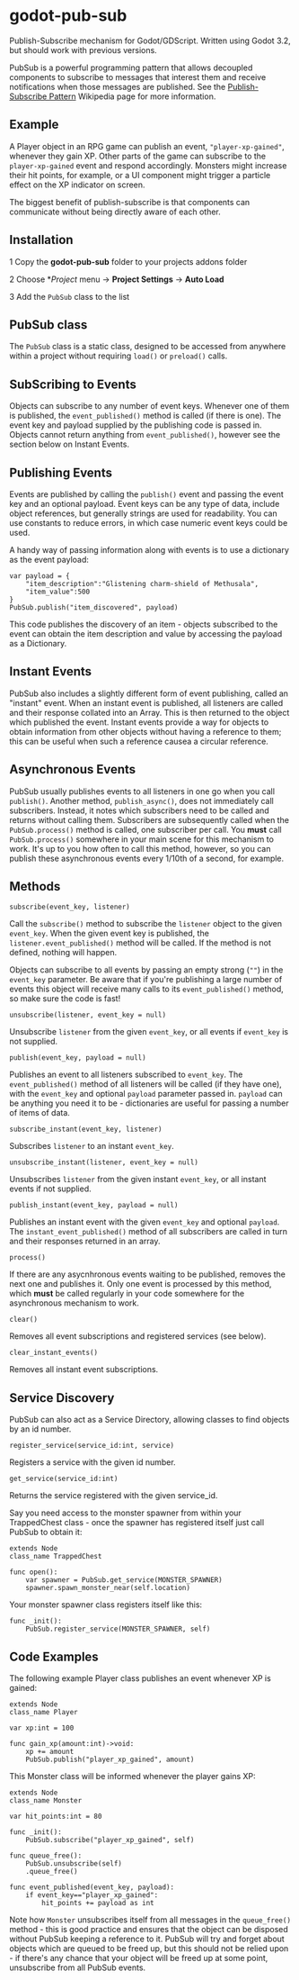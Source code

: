 # godot-pub-sub
Publish-Subscribe mechanism for Godot/GDScript. Written using Godot 3.2, but should work with previous versions.

PubSub is a powerful programming pattern that allows decoupled components to subscribe to messages that interest them and receive notifications when those messages are published. See the [Publish-Subscribe Pattern](https://en.wikipedia.org/wiki/Publish%E2%80%93subscribe_pattern) Wikipedia page for more information.

## Example

A Player object in an RPG game can publish an event, `"player-xp-gained"`, whenever they gain XP. Other parts of the game can subscribe to the `player-xp-gained` event and respond accordingly. Monsters might increase their hit points, for example, or a UI component might trigger a particle effect on the XP indicator on screen.

The biggest benefit of publish-subscribe is that components can communicate without being directly aware of each other.

## Installation

1 Copy the **godot-pub-sub** folder to your projects addons folder

2 Choose **Project* menu -> **Project Settings** -> **Auto Load**

3 Add the `PubSub` class to the list

## PubSub class

The `PubSub` class is a static class, designed to be accessed from anywhere within a project without requiring `load()` or `preload()` calls.

## SubScribing to Events

Objects can subscribe to any number of event keys. Whenever one of them is published, the `event_published()` method is called (if there is one). The event key and payload supplied by the publishing code is passed in. Objects cannot return anything from `event_published()`, however see the section below on Instant Events.

## Publishing Events

Events are published by calling the `publish()` event and passing the event key and an optional payload. Event keys can be any type of data, include object references, but generally strings are used for readability. You can use constants to reduce errors, in which case numeric event keys could be used.

A handy way of passing information along with events is to use a dictionary as the event payload:

```Godot
var payload = {
	"item_description":"Glistening charm-shield of Methusala",
	"item_value":500
}
PubSub.publish("item_discovered", payload)
```

This code publishes the discovery of an item - objects subscribed to the event can obtain the item description and value by accessing the payload as a Dictionary.

## Instant Events

PubSub also includes a slightly different form of event publishing, called an "instant" event. When an instant event is published, all listeners are called and their response collated into an Array. This is then returned to the object which published the event. Instant events provide a way for objects to obtain information from other objects without having a reference to them; this can be useful when such a reference causea a circular reference.

## Asynchronous Events

PubSub usually publishes events to all listeners in one go when you call `publish()`. Another method, `publish_async()`, does not immediately call subscribers. Instead, it notes which subscribers need to be called and returns without calling them. Subscribers are subsequently called when the `PubSub.process()` method is called, one subscriber per call. You **must** call `PubSub.process()` somewhere in your main scene for this mechanism to work. It's up to you how often to call this method, however, so you can publish these asynchronous events every 1/10th of a second, for example.

## Methods

`subscribe(event_key, listener)`

Call the `subscribe()` method to subscribe the `listener` object to the given `event_key`. When the given event key is published, the `listener.event_published()` method will be called. If the method is not defined, nothing will happen.

Objects can subscribe to all events by passing an empty strong (`""`) in the `event_key` parameter. Be aware that if you're publishing a large number of events this object will receive many calls to its `event_published()` method, so make sure the code is fast!

`unsubscribe(listener, event_key = null)`

Unsubscribe `listener` from the given `event_key`, or all events if `event_key` is not supplied.

`publish(event_key, payload = null)`

Publishes an event to all listeners subscribed to `event_key`. The `event_published()` method of all listeners will be called (if they have one), with the `event_key` and optional `payload` parameter passed in. `payload` can be anything you need it to be - dictionaries are useful for passing a number of items of data.

`subscribe_instant(event_key, listener)`

Subscribes `listener` to an instant `event_key`.

`unsubscribe_instant(listener, event_key = null)`

Unsubscribes `listener` from the given instant `event_key`, or all instant events if not supplied.

`publish_instant(event_key, payload = null)`

Publishes an instant event with the given `event_key` and optional `payload`. The `instant_event_published()` method of all subscribers are called in turn and their responses returned in an array.

`process()`

If there are any asycnhronous events waiting to be published, removes the next one and publishes it. Only one event is processed by this method, which **must** be called regularly in your code somewhere for the asynchronous mechanism to work.

`clear()`

Removes all event subscriptions and registered services (see below).

`clear_instant_events()`

Removes all instant event subscriptions.

## Service Discovery

PubSub can also act as a Service Directory, allowing classes to find objects by an id number. 

`register_service(service_id:int, service)`

Registers a service with the given id number.

`get_service(service_id:int)`

Returns the service registered with the given service_id.

Say you need access to the monster spawner from within your TrappedChest class - once the spawner has registered itself just call PubSub to obtain it:

```Godot
extends Node
class_name TrappedChest

func open():
    var spawner = PubSub.get_service(MONSTER_SPAWNER)
    spawner.spawn_monster_near(self.location)
```

Your monster spawner class registers itself like this:

```Godot
func _init():
    PubSub.register_service(MONSTER_SPAWNER, self)
```


## Code Examples

The following example Player class publishes an event whenever XP is gained:

```Godot
extends Node
class_name Player

var xp:int = 100

func gain_xp(amount:int)->void:
	xp += amount
	PubSub.publish("player_xp_gained", amount)
```

This Monster class will be informed whenever the player gains XP:

```Godot
extends Node
class_name Monster

var hit_points:int = 80

func _init():
	PubSub.subscribe("player_xp_gained", self)

func queue_free():
	PubSub.unsubscribe(self)
	.queue_free()

func event_published(event_key, payload):
	if event_key=="player_xp_gained":
		hit_points += payload as int
```

Note how `Monster` unsubscribes itself from all messages in the `queue_free()` method - this is good practice and ensures that the object can be disposed without PubSub keeping a reference to it. PubSub will try and forget about objects which are queued to be freed up, but this should not be relied upon - if there's any chance that your object will be freed up at some point, unsubscribe from all PubSub events.

